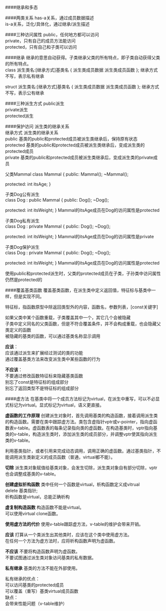 ####继承和多态

####两类关系
has-a关系，通过成员数据描述<br/>
is-a关系，泛化/具体化，通过继承/派生描述<br/>

####三种访问属性
public，任何地方都可以访问<br/>
private，只有自己的成员方法能访问<br/>
protected，只有自己和子类可以访问<br/>

####继承
继承的意思自动获得。子类继承父类的所有特点，即子类自动获得父类的所有特点。<br/>
class 派生类名:[继承方式]基类名
{
  派生类成员数据
  派生类成员函数
};
继承方式不写，表示私有继承

struct 派生类名:[继承方式]基类名
{
  派生类成员数据
  派生类成员函数
};
继承方式不写，表示公有继承

####三种派生方式
public派生<br/>
private派生<br/>
protected派生<br/>

####保护访问
派生类的继承关系<br/>
继承方式   派生类的继承关系<br/>
public     基类的public和protected成员被派生类继承后，保持原有状态<br/>
protected  基类的public和protected成员被派生类继承后，变成派生类的protected成员<br/>
private    基类的public和protected成员被派生类继承后，变成派生类的private成员<br/>

父类Mammal
class Mammal
{
public:
    Mammal();
    ~Mammal();

protected:
    int itsAge;
}

子类Dog公有派生<br/>
class Dog : public Mammal
{
public:
    Dog();
    ~Dog();

protected:
    int itsWeight;
}
Mammal的itsAge成员在Dog的访问属性是protected

子类Dog私有派生<br/>
class Dog : private Mammal
{
public:
    Dog();
    ~Dog();

protected:
    int itsWeight;
}
Mammal的itsAge成员在Dog的访问属性是private


子类Dog保护派生<br/>
class Dog : private Mammal
{
public:
    Dog();
    ~Dog();

protected:
    int itsWeight;
}
Mammal的itsAge成员在Dog的访问属性是protected

使用public和protected派生时，父类的protected成员在子类，子孙类中访问属性仍然是protected的<br/>


####覆盖基类函数
覆盖基类函数，在派生类中定义返回值，特征标与基类中一样，但是实现不同。<br/>

特征标，指函数原型中除返回类型外的内容，函数名，参数列表，[const关键字]

如果父类中某个函数重载，子类覆盖其中一个，其它几个会被隐藏<br/>
子类中定义同名的父类函数，但是不符合覆盖条件，并不会构成重载，也会隐藏父类定义的函数<br/>
被隐藏的基类的函数，可以通过基类名称显示调用<br/>

**应该**：<br/>
应该通过派生来扩展经过测试的类的功能<br/>
通过覆盖基类方法来改变派生类中某些函数的行为<br/>

**不应该**：<br/>
不要通过修改函数特征标来隐藏基类函数<br/>
别忘了const是特征标的组成部分<br/>
别忘了返回类型不是特征标的组成部分<br/>

####虚方法
在基类中将一个成员方法标记为virtual，在派生中重写，可以不必显式标记为virtual。显式标记为virtual，语义更直接。

**虚函数的工作原理**
创建派生对象时，首先调用基类的构造函数，接着调用派生类的构造函数。需要在类中跟踪虚方法。类包含虚指针vptr或v-pointer，指向虚函数表v-table。虚函数表的每条记录指向类的虚函数。在构造基类时，vptr指向基类的v-table，构造派生类时，添加派生类的成员部分，并调整vptr使其指向派生类的v-table。

利用基类指针，或者引用来完成动态调用，调用正确的虚函数。通过基类指针，不能调用派生类新定义的成员函数（普通，virtual都不能）。<br/>

**切除**
派生类对象赋值给基类对象，会发生切除，派生类对象自有部分切除，vptr也会调整成基类的v-table。<br/>

**创建虚拟析构函数**
类中任何一个函数是virtual，析构函数定义成vitrual<br/>
delete 基类指针;<br/>
析构函数是virtual，总能正确析构<br/>

**虚复制构造函数**
构造函数不能是virtual。<br/>
可以使用virtual clone函数。<br/>

**使用虚方法的代价**
使用v-table跟踪虚方法，v-table的维护会带来开销。<br/>

**应该**
打算从一个类派生出其他类时，应该在这个类中使用虚方法。<br/>
在任何一个方法为虚方法时，应将析构函数声明为虚函数。<br/>

**不应该**
不要将构造函数声明为虚函数。<br/>
不要试图通过派生类对象访问基类的私有数据。<br/>

**私有继承**
基类的方法不能在外部使用。<br/>

私有继承的优点：<br/>
可以访问基类的protected成员<br/>
可以覆盖（重写）基类virtual成员函数<br/>
缺点：<br/>
会带来性能问题（v-table维护）<br/>













